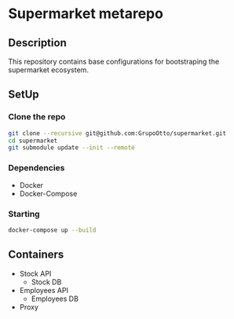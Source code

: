 # Supermarket metarepo

## Description

This repository contains base configurations for bootstraping the supermarket ecosystem.

## SetUp

### Clone the repo

```bash
git clone --recursive git@github.com:GrupoOtto/supermarket.git
cd supermarket
git submodule update --init --remote
```

### Dependencies

- Docker
- Docker-Compose

### Starting

```bash
docker-compose up --build
```

## Containers

- Stock API
  - Stock DB
- Employees API
  - Employees DB
- Proxy
